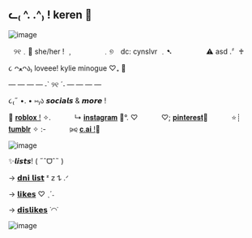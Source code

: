 ᓚ₍ ^. .^₎ ! keren 🐾
-

![image](https://github.com/user-attachments/assets/a36e55df-2291-40f2-864a-1d729a07f52e)



⠀୨୧﹒🦕 she/her ! ﹐
⠀ ⠀ ⠀ ⠀﹒୭ dc: cynslvr ﹒➷ 
 ⠀ ⠀ ⠀⠀ ⚠ asd .〞♰

૮ ᴖﻌᴖა₎  loveee! kylie minogue ♡₊ 🌷


— — — —  ˗ˋ ୨୧ ˊ˗ — — — —  


૮₍˶ •. • ⑅₎ა 𝙨𝙤𝙘𝙞𝙖𝙡𝙨 & 𝙢𝙤𝙧𝙚 !

🌈 [𝐫𝐨𝐛𝐥𝐨𝐱 !](https://www.roblox.com/users/2795609521/profile) ✧.  ⠀ ⠀ ⠀    ↳ [𝐢𝐧𝐬𝐭𝐚𝐠𝐫𝐚𝐦](https://www.instagram.com/m4nogue/) 🧸°. ♡  ⠀ ⠀ ⠀    ♡; [𝐩𝐢𝐧𝐭𝐞𝐫𝐞𝐬𝐭](https://za.pinterest.com/cynslvr/)🦎  ⠀ ⠀ ⠀    ⭐┊ [𝐭𝐮𝐦𝐛𝐥𝐫](https://www.tumblr.com/blog/m4nogue) ✧ :-  ⠀ ⠀ ⠀    ⪩⪨ [𝐜.𝐚𝐢 !](https://character.ai/profile/cynslvr)🍭


![image](https://github.com/user-attachments/assets/a77afb35-6def-4fb6-a727-587cfd510b6c)


✨𝙡𝙞𝙨𝙩𝙨! ( ˶ˆᗜˆ˵ )

→ [𝗱𝗻𝗶 𝗹𝗶𝘀𝘁](https://github.com/m4nogue/dni-list-) ᶻ 𝗓 𐰁 .ᐟ

→ [𝗹𝗶𝗸𝗲𝘀](https://github.com/m4nogue/likes)  ♡ ˎˊ˗

→ [𝗱𝗶𝘀𝗹𝗶𝗸𝗲𝘀](https://github.com/m4nogue/dislikes) ˙◠˙

![image](https://github.com/user-attachments/assets/5657aa9f-d2e0-42d0-84b9-570fb5726138)
